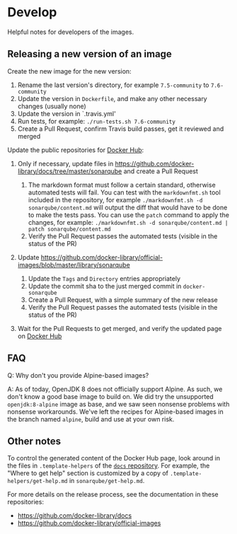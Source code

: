 Develop
=======

Helpful notes for developers of the images.

Releasing a new version of an image
-----------------------------------

Create the new image for the new version:

1. Rename the last version's directory, for example `7.5-community` to `7.6-community`
2. Update the version in `Dockerfile`, and make any other necessary changes (usually none)
3. Update the version in `.travis.yml'
4. Run tests, for example: `./run-tests.sh 7.6-community`
5. Create a Pull Request, confirm Travis build passes, get it reviewed and merged

Update the public repositories for [Docker Hub][hub]:

1. Only if necessary, update files in https://github.com/docker-library/docs/tree/master/sonarqube and create a Pull Request
    1. The markdown format must follow a certain standard, otherwise automated tests will fail. You can test with the `markdownfmt.sh` tool included in the repository, for example `./markdownfmt.sh -d sonarqube/content.md` will output the diff that would have to be done to make the tests pass. You can use the `patch` command to apply the changes, for example: `./markdownfmt.sh -d sonarqube/content.md | patch sonarqube/content.md`
    2. Verify the Pull Request passes the automated tests (visible in the status of the PR)

2. Update https://github.com/docker-library/official-images/blob/master/library/sonarqube
    1. Update the `Tags` and `Directory` entries appropriately
    2. Update the commit sha to the just merged commit in `docker-sonarqube`
    3. Create a Pull Request, with a simple summary of the new release
    4. Verify the Pull Request passes the automated tests (visible in the status of the PR)

3. Wait for the Pull Requests to get merged, and verify the updated page on [Docker Hub][hub]

FAQ
---

Q: Why don't you provide Alpine-based images?

A: As of today, OpenJDK 8 does not officially support Alpine. As such, we don't know a good base image to build on. We did try the unsupported `openjdk:8-alpine` image as base, and we saw seen nonsense problems with nonsense workarounds. We've left the recipes for Alpine-based images in the branch named `alpine`, build and use at your own risk.

Other notes
-----------

To control the generated content of the Docker Hub page, look around in the files in `.template-helpers` of the [`docs` repository][docs]. For example, the "Where to get help" section is customized by a copy of `.template-helpers/get-help.md` in `sonarqube/get-help.md`.

For more details on the release process, see the documentation in these repositories:

- https://github.com/docker-library/docs
- https://github.com/docker-library/official-images

[hub]: https://hub.docker.com/_/sonarqube/
[docs]: https://github.com/docker-library/docs
